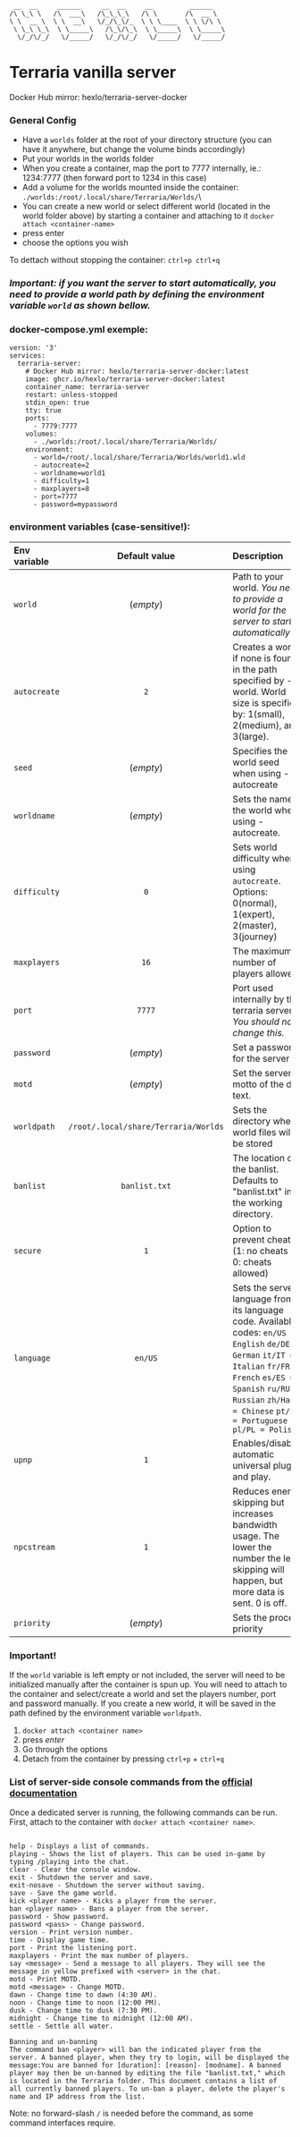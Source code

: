 ```
 __  __     ______     __  __     __         ______    
/\ \_\ \   /\  ___\   /\_\_\_\   /\ \       /\  __ \   
\ \  __ \  \ \  __\   \/_/\_\/_  \ \ \____  \ \ \/\ \  
 \ \_\ \_\  \ \_____\   /\_\/\_\  \ \_____\  \ \_____\ 
  \/_/\/_/   \/_____/   \/_/\/_/   \/_____/   \/_____/ 
```

# Terraria vanilla server
Docker Hub mirror: hexlo/terraria-server-docker

### General Config
- Have a `worlds` folder at the root of your directory structure (you can have it anywhere, but change the volume binds accordingly)
- Put your worlds in the worlds folder
- When you create a container, map the port to 7777 internally, ie.: 1234:7777 (then forward port to 1234 in this case)
- Add a volume for the worlds mounted inside the container:
`./worlds:/root/.local/share/Terraria/Worlds/`\
- You can create a new world or select different world (located in the world folder above) by starting a container and attaching to it
`docker attach <container-name>`
- press enter
- choose the options you wish

To dettach without stopping the container:
`ctrl+p ctrl+q`

### *Important: if you want the server to start automatically, you need to provide a world path by defining the environment variable `world` as shown bellow.*
### docker-compose.yml exemple:
```
version: '3'
services:
  terraria-server:
    # Docker Hub mirror: hexlo/terraria-server-docker:latest
    image: ghcr.io/hexlo/terraria-server-docker:latest
    container_name: terraria-server
    restart: unless-stopped
    stdin_open: true
    tty: true
    ports:
      - 7779:7777
    volumes:
      - ./worlds:/root/.local/share/Terraria/Worlds/
    environment:
      - world=/root/.local/share/Terraria/Worlds/world1.wld
      - autocreate=2
      - worldname=world1
      - difficulty=1
      - maxplayers=8
      - port=7777
      - password=mypassword
```


### environment variables (case-sensitive!):
| Env variable | Default value | Description | Example |
| :------------- | :----------: | :----------- | :----------- |
| `world` | (*empty*) | Path to your world. _You need to provide a world for the server to start automatically_ | `world=/root/.local/share/Terraria/Worlds/My_World.wld` |
| `autocreate` | `2` | Creates a world if none is found in the path specified by -world. World size is specified by: 1(small), 2(medium), and 3(large). | `autocreate=2` |
| `seed` | (*empty*) | Specifies the world seed when using -autocreate | `seed=someseed123` |
| `worldname` | (*empty*) | Sets the name of the world when using -autocreate. | `worldname=world1` |
| `difficulty` | `0` | Sets world difficulty when using `autocreate`. Options: 0(normal), 1(expert), 2(master), 3(journey) | `difficulty=1` |
| `maxplayers` | `16` | The maximum number of players allowed |  `maxplayers=8` |
| `port` | `7777` | Port used internally by the terraria server. _You should not change this._ | `port=8123` |
| `password` | (*empty*)  | Set a password for the server | `password=serverpassword` |
| `motd` | (*empty*) | Set the server motto of the day text. | `motd="Welcome to my private server! :)"` |
| `worldpath` | `/root/.local/share/Terraria/Worlds` | Sets the directory where world files will be stored | `worldpath=/some/other/dir` |
| `banlist` | `banlist.txt` | The location of the banlist. Defaults to "banlist.txt" in the working directory. | `banlist=/configs/banlist.txt` -> this would imply that you mount your banlist.txt file in the container's path `/configs/banlist.txt` |
| `secure` | `1` | Option to prevent cheats. (1: no cheats or 0: cheats allowed) | `secure=0` |
| `language` | `en/US` | Sets the server language from its language code. Available codes:  `en/US = English` `de/DE = German` `it/IT = Italian` `fr/FR = French` `es/ES = Spanish` `ru/RU = Russian` `zh/Hans = Chinese` `pt/BR = Portuguese` `pl/PL = Polish` | `language=fr/FR` |
| `upnp` | `1` | Enables/disables automatic universal plug and play. | `upnp=0` |
| `npcstream` | `1` | Reduces enemy skipping but increases bandwidth usage. The lower the number the less skipping will happen, but more data is sent. 0 is off. | `npcstream=60` |
| `priority` | (*empty*) | Sets the process priority | `priority=1` |




### Important!
If the `world` variable is left empty or not included, the server will need to be initialized manually after the container is spun up. You will need to attach to the container and select/create a world and set the players number, port and password manually. If you create a new world, it will be saved in the path defined by the environment variable `worldpath`.

1. `docker attach <container name>`
2. press _*enter*_
3. Go through the options
4. Detach from the container by pressing `ctrl+p` + `ctrl+q`


### List of server-side console commands from the [official documentation](https://terraria.fandom.com/wiki/Server#Server_files)

Once a dedicated server is running, the following commands can be run.\
First, attach to the container with `docker attach <container name>`.
```

help - Displays a list of commands.
playing - Shows the list of players. This can be used in-game by typing /playing into the chat.
clear - Clear the console window.
exit - Shutdown the server and save.
exit-nosave - Shutdown the server without saving.
save - Save the game world.
kick <player name> - Kicks a player from the server.
ban <player name> - Bans a player from the server.
password - Show password.
password <pass> - Change password.
version - Print version number.
time - Display game time.
port - Print the listening port.
maxplayers - Print the max number of players.
say <message> - Send a message to all players. They will see the message in yellow prefixed with <server> in the chat.
motd - Print MOTD.
motd <message> - Change MOTD.
dawn - Change time to dawn (4:30 AM).
noon - Change time to noon (12:00 PM).
dusk - Change time to dusk (7:30 PM).
midnight - Change time to midnight (12:00 AM).
settle - Settle all water.

Banning and un-banning
The command ban <player> will ban the indicated player from the server. A banned player, when they try to login, will be displayed the message:You are banned for [duration]: [reason]- [modname]. A banned player may then be un-banned by editing the file "banlist.txt," which is located in the Terraria folder. This document contains a list of all currently banned players. To un-ban a player, delete the player's name and IP address from the list.

```
Note: no forward-slash `/` is needed before the command, as some command interfaces require.




